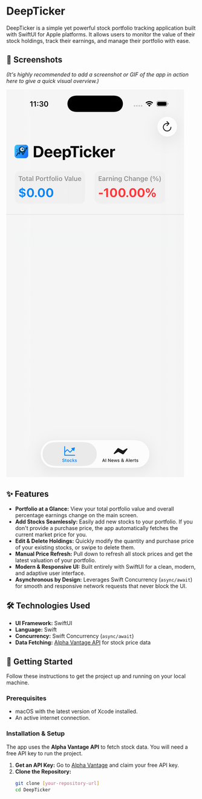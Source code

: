 # DeepTicker

DeepTicker is a simple yet powerful stock portfolio tracking application built with SwiftUI for Apple platforms. It allows users to monitor the value of their stock holdings, track their earnings, and manage their portfolio with ease.

## 📸 Screenshots

*(It's highly recommended to add a screenshot or GIF of the app in action here to give a quick visual overview.)*

![DeepTicker UI](Screenshot.png)

## ✨ Features

- **Portfolio at a Glance:** View your total portfolio value and overall percentage earnings change on the main screen.
- **Add Stocks Seamlessly:** Easily add new stocks to your portfolio. If you don't provide a purchase price, the app automatically fetches the current market price for you.
- **Edit & Delete Holdings:** Quickly modify the quantity and purchase price of your existing stocks, or swipe to delete them.
- **Manual Price Refresh:** Pull down to refresh all stock prices and get the latest valuation of your portfolio.
- **Modern & Responsive UI:** Built entirely with SwiftUI for a clean, modern, and adaptive user interface.
- **Asynchronous by Design:** Leverages Swift Concurrency (`async/await`) for smooth and responsive network requests that never block the UI.

## 🛠️ Technologies Used

- **UI Framework:** SwiftUI
- **Language:** Swift
- **Concurrency:** Swift Concurrency (`async/await`)
- **Data Fetching:** [Alpha Vantage API](https://www.alphavantage.co/) for stock price data

## 🚀 Getting Started

Follow these instructions to get the project up and running on your local machine.

### Prerequisites

- macOS with the latest version of Xcode installed.
- An active internet connection.

### Installation & Setup

The app uses the **Alpha Vantage API** to fetch stock data. You will need a free API key to run the project.

1.  **Get an API Key:** Go to [Alpha Vantage](https://www.alphavantage.co/support/#api-key) and claim your free API key.
2.  **Clone the Repository:**
    ```bash
    git clone [your-repository-url]
    cd DeepTicker
